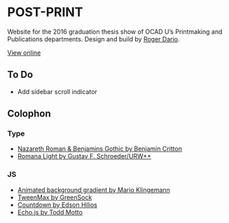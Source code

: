 # POST-PRINT

Website for the 2016 graduation thesis show of OCAD U’s Printmaking and Publications departments. Design and build by [Roger Dario](http://rogerdario.com).

[View online](http://postprint.net)

## To Do
- Add sidebar scroll indicator

## Colophon

### Type
- [Nazareth Roman & Benjamins Gothic by Benjamin Critton](http://surplusurplusurplus.com/)
- [Romana Light by Gustav F. Schroeder/URW++](https://www.urwpp.de/en/shop/?fontshop=datei:show_charmap;map_func:20;fontbel:W;fs_dir:1;fname:Romana%20Light;fontnummer:r005012t;charsetIds:,1,2,;)

### JS
- [Animated background gradient by Mario Klingemann](http://codepen.io/quasimondo/pen/lDdrF)
- [TweenMax by GreenSock](https://greensock.com/tweenmax)
- [Countdown by Edson Hilios](http://hilios.github.io/jQuery.countdown/)
- [Echo.js by Todd Motto](https://toddmotto.com/echo-js-simple-javascript-image-lazy-loading/)